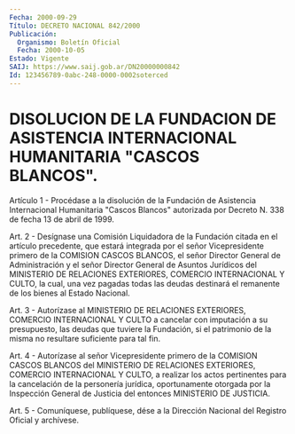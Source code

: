 ```yaml
---
Fecha: 2000-09-29
Título: DECRETO NACIONAL 842/2000
Publicación:
  Organismo: Boletín Oficial
  Fecha: 2000-10-05
Estado: Vigente
SAIJ: https://www.saij.gob.ar/DN20000000842
Id: 123456789-0abc-248-0000-0002soterced
---
```

# DISOLUCION DE LA FUNDACION DE ASISTENCIA INTERNACIONAL HUMANITARIA "CASCOS BLANCOS".

<a id="1"></a>
Artículo  1  -  Procédase  a  la disolución  de  la  Fundación  de Asistencia Internacional Humanitaria  "Cascos  Blancos" autorizada por Decreto N. 338 de fecha 13 de abril de 1999.

<a id="2"></a>
Art.  2  -  Desígnase  una Comisión Liquidadora de  la  Fundación citada en el artículo precedente,  que  estará  integrada por el señor  Vicepresidente  primero de la COMISION CASCOS  BLANCOS,  el señor  Director  General de  Administración  y  el  señor  Director General  de  Asuntos    Jurídicos  del  MINISTERIO  DE  RELACIONES EXTERIORES, COMERCIO INTERNACIONAL  Y  CULTO,  la  cual,  una  vez pagadas  todas  las deudas destinará el remanente de los bienes al Estado Nacional.

<a id="3"></a>
Art.  3 - Autorízase  al  MINISTERIO  DE  RELACIONES  EXTERIORES, COMERCIO  INTERNACIONAL  Y  CULTO  a  cancelar con imputación a su presupuesto, las deudas que tuviere la Fundación, si el patrimonio de la misma no resultare suficiente para tal fin.

<a id="4"></a>
Art. 4 - Autorízase al señor Vicepresidente primero de la COMISION CASCOS  BLANCOS del MINISTERIO DE RELACIONES  EXTERIORES,  COMERCIO INTERNACIONAL  Y  CULTO,  a realizar los actos pertinentes para la cancelación de la personería  jurídica,  oportunamente otorgada por la  Inspección  General  de  Justicia del entonces  MINISTERIO  DE JUSTICIA.

<a id="5"></a>
Art. 5 - Comuníquese, publíquese, dése a la Dirección Nacional del Registro Oficial y archívese.